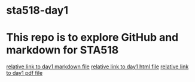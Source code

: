 # sta518-day1
# This repo is to explore GitHub and markdown for STA518
[relative link to day1 markdown file](day1.md)
[relative link to day1 html file](day1.html)
[relative link to day1 pdf file](day1.pdf) 
